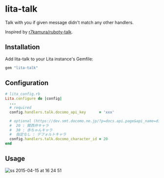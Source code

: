 # lita-talk

Talk with you if given message didn't match any other handlers.

Inspired by [r7kamura/ruboty-talk](https://github.com/r7kamura/ruboty-talk).

## Installation

Add lita-talk to your Lita instance's Gemfile:

``` ruby
gem "lita-talk"
```

## Configuration

```ruby
# lita_config.rb
Lita.configure do |config|
  ...
  # required
  config.handlers.talk.docomo_api_key      = 'xxx'

  # optional (https://dev.smt.docomo.ne.jp/?p=docs.api.page&api_name=dialogue&p_name=api_1#tag01)
  #  20 : 関西弁キャラ
  #  30 : 赤ちゃんキャラ
  #  指定なし : デフォルトキャラ
  config.handlers.talk.docomo_character_id = 20
end
```

## Usage

![ss 2015-04-15 at 16 24 51](https://cloud.githubusercontent.com/assets/1041857/7153973/25f15966-e38c-11e4-9c26-3aef61e4e7fa.png)
